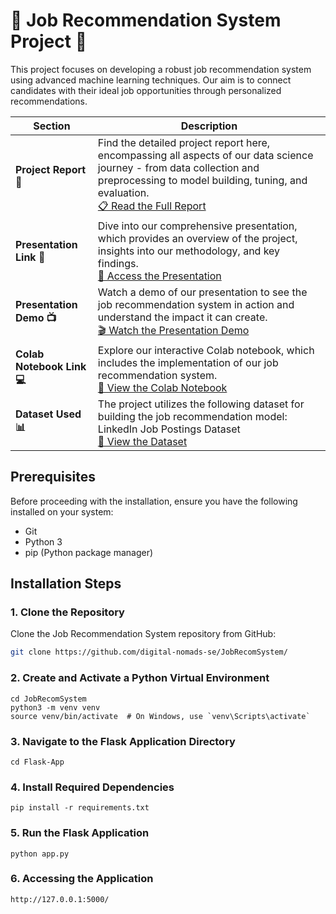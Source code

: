 # 🚀 Job Recommendation System Project 🚀

This project focuses on developing a robust job recommendation system using advanced machine learning techniques. Our aim is to connect candidates with their ideal job opportunities through personalized recommendations.

| Section                | Description |
| ---------------------- | ----------- |
| **Project Report 📄**  | Find the detailed project report here, encompassing all aspects of our data science journey - from data collection and preprocessing to model building, tuning, and evaluation.<br>[📋 Read the Full Report](#link-to-full-report) |
| **Presentation Link 🎥** | Dive into our comprehensive presentation, which provides an overview of the project, insights into our methodology, and key findings.<br>[🔗 Access the Presentation](https://www.slideshare.net/ChaitanyaGawande5/cmpe255-job-recommendation-systempptx) |
| **Presentation Demo 📺** | Watch a demo of our presentation to see the job recommendation system in action and understand the impact it can create.<br>[🎬 Watch the Presentation Demo](https://youtu.be/d_kcl4DVnwc) |
| **Colab Notebook Link 💻** | Explore our interactive Colab notebook, which includes the implementation of our job recommendation system.<br>[📔 View the Colab Notebook](https://colab.research.google.com/drive/1afXZjkpA57AQa00aNbjl4EdikhmMjcKb?usp=sharing) |
| **Dataset Used 📊** | The project utilizes the following dataset for building the job recommendation model: LinkedIn Job Postings Dataset<br>[📔 View the Dataset](https://www.kaggle.com/datasets/rajatraj0502/linkedin-job-2023) |


## Prerequisites
Before proceeding with the installation, ensure you have the following installed on your system:
- Git
- Python 3
- pip (Python package manager)

## Installation Steps

### 1. Clone the Repository
Clone the Job Recommendation System repository from GitHub:
```bash
git clone https://github.com/digital-nomads-se/JobRecomSystem/
```

### 2. Create and Activate a Python Virtual Environment
```
cd JobRecomSystem
python3 -m venv venv
source venv/bin/activate  # On Windows, use `venv\Scripts\activate`
```

### 3. Navigate to the Flask Application Directory
```
cd Flask-App
```

### 4. Install Required Dependencies
```
pip install -r requirements.txt
```

### 5. Run the Flask Application
```
python app.py
```

### 6. Accessing the Application
```
http://127.0.0.1:5000/
```
